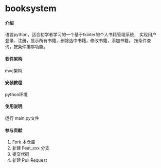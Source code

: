 # booksystem

#### 介绍
语言python，适合初学者学习的一个基于tkinter的个人书籍管理系统，
实现用户登录、注册，显示所有书籍，删除选中书籍，修改书籍，添加书籍，
按条件查询，按条件排序功能。

#### 软件架构
mvc架构


#### 安装教程

python环境

#### 使用说明

运行 main.py文件

#### 参与贡献

1.  Fork 本仓库
2.  新建 Feat_xxx 分支
3.  提交代码
4.  新建 Pull Request



